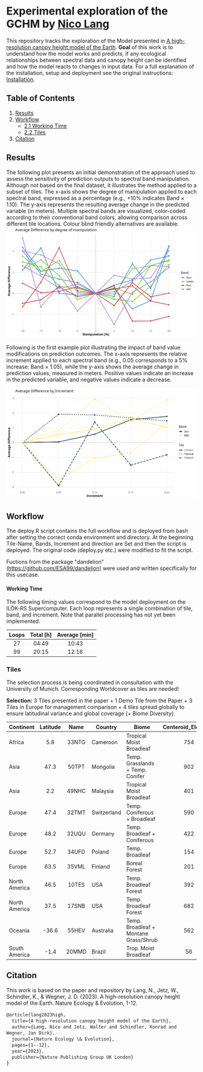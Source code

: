 # Experimental exploration of the GCHM by [Nico Lang](https://langnico.github.io/globalcanopyheight)

This repository tracks the exploration of the Model presented in [A high-resolution canopy height model of the Earth](https://arxiv.org/abs/2204.08322). **Goal** of this work is to understand how the model works and predicts, if any ecological relationships between spectral data and canopy height can be identified and how the model reacts to changes in input data.
For a full explanation of the installation, setup and deployment see the original instructions: [Installation](https://github.com/langnico/global-canopy-height-model#installation-and-credentials).


## Table of Contents
1. [Results](#results)
2. [Workflow](#workflow)
   - [2.1 Working Time](#working-time)
   - [2.2 Tiles](#tiles)
4. [Citation](https://github.com/ESA99/canopy_height#citation)

## Results
The following plot presents an initial demonstration of the approach used to assess the sensitivity of prediction outputs to spectral band manipulation. Although not based on the final dataset, it illustrates the method applied to a subset of tiles. The x-axis shows the degree of manipulation applied to each spectral band, expressed as a percentage (e.g., +10% indicates Band × 1.10). The y-axis represents the resulting average change in the predicted variable (in meters). Multiple spectral bands are visualized, color-coded according to their conventional band colors, allowing comparison across different tile locations. Colour blind friendly alternatives are available.
![Result plot](plots/2025-06-13_3T_B02+03+04+08_lineplot.png)


Following is the first example plot illustrating the impact of band value modifications on prediction outcomes. The x-axis represents the relative increment applied to each spectral band (e.g., 0.05 corresponds to a 5% increase: Band × 1.05), while the y-axis shows the average change in prediction values, measured in meters. Positive values indicate an increase in the predicted variable, and negative values indicate a decrease.

![Examplary result plot](plots/2025-06-03_3T_B03+08_lineplot.png)


## Workflow
The deploy.R script contains the full workflow and is deployed from bash after setting the correct conda environment and directory.
At the beginning Tile-Name, Bands, Increment and direction are Set and then the script is deployed. The original code (deploy.py etc.) were modified to fit the script.

Fuctions from the package "dandelion" (https://github.com/ESA99/dandelion) were used and written specifically for this usecase.

#### Working Time
The following timing values correspond to the model deployment on the ILÖK-RS Supercomputer. Each loop represents a single combination of tile, band, and increment. Note that parallel processing has not yet been implemented.

| Loops | Total [h] | Average [min] |
|:----------:|:----------:|:----------:|
| 27 | 04:49 | 10:43 |
| 99 | 20:15 | 12:16 |


### Tiles
The selection process is being coordinated in consultation with the University of Munich.
Corresponding Worldcover as tiles are needed!

**Selection:**
3 Tiles presented in the paper + 1 Demo Tile from the Paper + 3 Tiles in Europe for management comparison + 4 tiles spread globally to ensure latitudinal variance and global coverage (+ Biome Diversity).

| Continent          | Latitude | Name   | Country         | Biome                                   | Centeroid_Elevation | Source  |
|--------------------|:--------:|:------:|-----------------|----------------------------------------|:-------------------:|---------|
| Africa             | 5.8      | 33NTG  | Cameroon        | Tropical Moist Broadleaf               | 754                 | PAPER   |
| Asia               | 47.3     | 50TPT  | Mongolia        | Temp. Grasslands + Temp. Conifer       | 902                 | Munich  |
| Asia               | 2.2      | 49NHC  | Malaysia        | Tropical Moist Broadleaf               | 401                 | PAPER   |
| Europe             | 47.4     | 32TMT  | Switzerland     | Temp. Coniferous + Broadleaf           | 590                 | PAPER   |
| Europe             | 48.2     | 32UQU  | Germany         | Temp. Broadleaf + Coniferous           | 422                 | Munich  |
| Europe             | 52.7     | 34UFD  | Poland          | Temp. Broadleaf                        | 154                 | Munich  |
| Europe             | 63.5     | 35VML  | Finland         | Boreal Forest                          | 201                 | Münster |
| North America      | 46.5     | 10TES  | USA             | Temp. Broadleaf Forest                 | 392                 | PAPER   |
| North America      | 37.5     | 17SNB  | USA             | Temp. Broadleaf Forest                 | 682                 | BOTH    |
| Oceania            | -36.6    | 55HEV  | Australia       | Temp. Broadleaf + Montane Grass/Shrub  | 562                 | Münster |
| South America      | -1.4     | 20MMD  | Brazil          | Trop. Moist Broadleaf                  | 56                  | Münster |


## Citation

This work is based on the paper and repository by
Lang, N., Jetz, W., Schindler, K., & Wegner, J. D. (2023). A high-resolution canopy height model of the Earth. Nature Ecology & Evolution, 1-12.
```
@article{lang2023high,
  title={A high-resolution canopy height model of the Earth},
  author={Lang, Nico and Jetz, Walter and Schindler, Konrad and Wegner, Jan Dirk},
  journal={Nature Ecology \& Evolution},
  pages={1--12},
  year={2023},
  publisher={Nature Publishing Group UK London}
}
```

